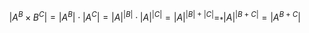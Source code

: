 $$
|A^B \times B^C| = |A^B| \cdot |A^C| = |A|^{|B|} \cdot |A|^{|C|} = |A|^{|B|+|C|} =_* |A|^{|B + C|} = |A^{B+C}|
$$